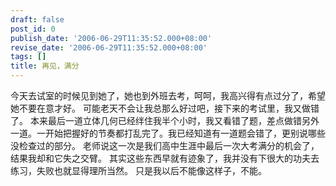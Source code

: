 ```yaml
---
draft: false
post_id: 0
publish_date: '2006-06-29T11:35:52.000+08:00'
revise_date: '2006-06-29T11:35:52.000+08:00'
tags: []
title: 再见，满分
---
```


今天去试室的时候见到她了，她也到外班去考，呵呵，我高兴得有点过分了，希望她不要在意才好。
可能老天不会让我总那么好过吧，接下来的考试里，我又做错了。
本来最后一道立体几何已经绊住我半个小时，我又看错了题，差点做错另外一道。一开始把握好的节奏都打乱完了。我已经知道有一道题会错了，更别说哪些没检查过的部分。
老师说这一次是我们高中生涯中最后一次大考满分的机会了，结果我却和它失之交臂。
其实这些东西早就有迹象了，我并没有下很大的功夫去练习，失败也就显得理所当然。
只是我以后不能像这样子，不能。
